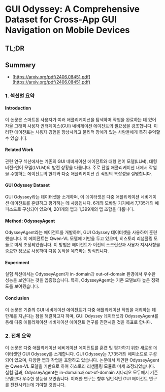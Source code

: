 # GUI Odyssey: A Comprehensive Dataset for Cross-App GUI Navigation on Mobile Devices
## TL;DR
## Summary
- [https://arxiv.org/pdf/2406.08451.pdf](https://arxiv.org/pdf/2406.08451.pdf)

### 1. 섹션별 요약
#### Introduction
이 논문은 스마트폰 사용자가 여러 애플리케이션을 탐색하며 작업을 완료하는 데 있어 자율 그래픽 사용자 인터페이스(GUI) 네비게이션 에이전트의 필요성을 강조합니다. 이러한 에이전트는 사용자 경험을 향상시키고 물리적 장애가 있는 사람들에게 특히 유익할 수 있습니다.

#### Related Work
관련 연구 섹션에서는 기존의 GUI 네비게이션 에이전트와 대형 언어 모델(LLM), 대형 비전-언어 모델(LVLM)의 발전 상황을 다룹니다. 주로 단일 애플리케이션 내에서 작업을 수행하는 에이전트의 한계와 다중 애플리케이션 간 작업의 복잡성을 설명합니다.

#### GUI Odyssey Dataset
GUI Odyssey라는 데이터셋을 소개하며, 이 데이터셋은 다중 애플리케이션 네비게이션 에이전트를 훈련하고 평가하는 데 사용됩니다. 6개의 모바일 기기에서 7,735개의 에피소드로 구성되어 있으며, 201개의 앱과 1,399개의 앱 조합을 다룹니다.

#### Method: OdysseyAgent
OdysseyAgent라는 에이전트를 개발하여, GUI Odyssey 데이터셋을 사용하여 훈련했습니다. 이 에이전트는 Qwen-VL 모델에 기반을 두고 있으며, 히스토리 리샘플링 모듈로 미세 조정되었습니다. 이 방법은 에이전트가 이전의 스크린샷과 사용자 지시사항을 중요한 정보로 사용하여 다음 동작을 예측하는 방식입니다.

#### Experiment
실험 섹션에서는 OdysseyAgent가 in-domain과 out-of-domain 환경에서 우수한 성능을 보인다는 것을 입증했습니다. 특히, OdysseyAgent는 기존 모델보다 높은 정확도를 보여줬습니다.

#### Conclusion
이 논문은 기존의 GUI 네비게이션 에이전트가 다중 애플리케이션 작업을 처리하는 데 한계를 지닌다는 점을 해결하고자 하며, GUI Odyssey 데이터셋과 OdysseyAgent를 통해 다중 애플리케이션 네비게이션 에이전트 연구를 진전시킬 것을 목표로 합니다.

### 2. 전체 요약
이 논문은 다중 애플리케이션 네비게이션 에이전트를 훈련 및 평가하기 위한 새로운 데이터셋인 GUI Odyssey를 소개합니다. GUI Odyssey는 7,735개의 에피소드로 구성되어 있으며, 다양한 앱과 작업을 포함하고 있습니다. 논문에서 제안한 OdysseyAgent는 Qwen-VL 모델을 기반으로 하여 히스토리 리샘플링 모듈로 미세 조정되었습니다. 실험 결과, OdysseyAgent는 in-domain과 out-of-domain 시나리오 모두에서 기존 모델보다 우수한 성능을 보였습니다. 이러한 연구는 향후 일반적인 GUI 에이전트 연구를 진전시키는데 기여할 것입니다.